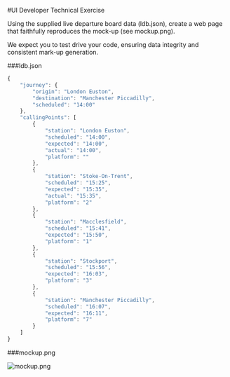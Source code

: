 #UI Developer Technical Exercise

Using the supplied live departure board data (ldb.json), create a web page that faithfully reproduces the mock-up (see mockup.png).

We expect you to test drive your code, ensuring data integrity and consistent mark-up generation.

###ldb.json

```javascript
{
    "journey": {
        "origin": "London Euston",
        "destination": "Manchester Piccadilly",
        "scheduled": "14:00"
    },
    "callingPoints": [
        {
            "station": "London Euston",
            "scheduled": "14:00",
            "expected": "14:00",
            "actual": "14:00",
            "platform": ""
        },
        {
            "station": "Stoke-On-Trent",
            "scheduled": "15:25",
            "expected": "15:35",
            "actual": "15:35",
            "platform": "2"
        },
        {
            "station": "Macclesfield",
            "scheduled": "15:41",
            "expected": "15:50",
            "platform": "1"
        },
        {
            "station": "Stockport",
            "scheduled": "15:56",
            "expected": "16:03",
            "platform": "3"
        },
        {
            "station": "Manchester Piccadilly",
            "scheduled": "16:07",
            "expected": "16:11",
            "platform": "7"
        }
    ]
}
```

###mockup.png

![mockup.png](https://bytebucket.org/ttl-engineering/recruitment_test_webdev/raw/d48db490ba18aeff1ce257aa6103d1cb72dcd98b/mockup.png?token=a4d1987725e9dd4ffea165d06559cc6a1c4715a6)